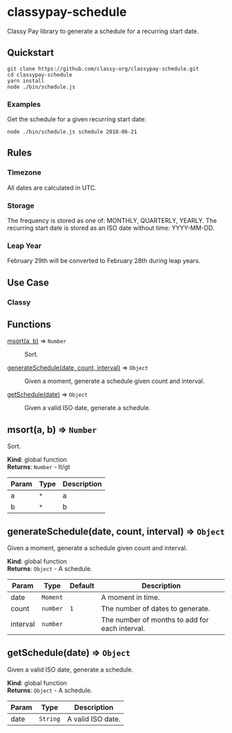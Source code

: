 # classypay-schedule
Classy Pay library to generate a schedule for a recurring start date.

## Quickstart
```
git clone https://github.com/classy-org/classypay-schedule.git
cd classypay-schedule
yarn install
node ./bin/schedule.js
```
### Examples
Get the schedule for a given recurring start date:
```
node ./bin/schedule.js schedule 2018-06-21
```
## Rules
### Timezone
All dates are calculated in UTC.
### Storage
The frequency is stored as one of: MONTHLY, QUARTERLY, YEARLY.  The recurring start date is stored as an ISO date without time: YYYY-MM-DD.
### Leap Year
February 29th will be converted to February 28th during leap years.
## Use Case
### Classy
## Functions
<dl>
<dt><a href="#msort">msort(a, b)</a> ⇒ <code>Number</code></dt>
<dd><p>Sort.</p>
</dd>
<dt><a href="#generateSchedule">generateSchedule(date, count, interval)</a> ⇒ <code>Object</code></dt>
<dd><p>Given a moment, generate a schedule given count and interval.</p>
</dd>
<dt><a href="#getSchedule">getSchedule(date)</a> ⇒ <code>Object</code></dt>
<dd><p>Given a valid ISO date, generate a schedule.</p>
</dd>
</dl>

<a name="msort"></a>

## msort(a, b) ⇒ <code>Number</code>
Sort.

**Kind**: global function  
**Returns**: <code>Number</code> - lt/gt  

| Param | Type | Description |
| --- | --- | --- |
| a | <code>\*</code> | a |
| b | <code>\*</code> | b |

<a name="generateSchedule"></a>

## generateSchedule(date, count, interval) ⇒ <code>Object</code>
Given a moment, generate a schedule given count and interval.

**Kind**: global function  
**Returns**: <code>Object</code> - A schedule.  

| Param | Type | Default | Description |
| --- | --- | --- | --- |
| date | <code>Moment</code> |  | A moment in time. |
| count | <code>number</code> | <code>1</code> | The number of dates to generate. |
| interval | <code>number</code> |  | The number of months to add for each interval. |

<a name="getSchedule"></a>

## getSchedule(date) ⇒ <code>Object</code>
Given a valid ISO date, generate a schedule.

**Kind**: global function  
**Returns**: <code>Object</code> - A schedule.  

| Param | Type | Description |
| --- | --- | --- |
| date | <code>String</code> | A valid ISO date. |